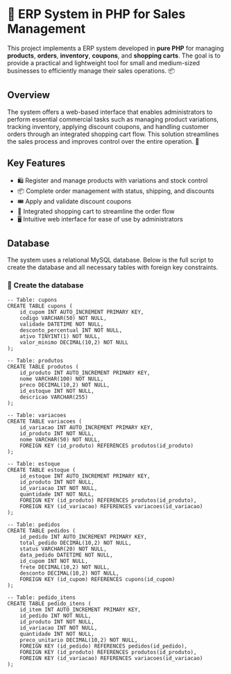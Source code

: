# 🛒 ERP System in PHP for Sales Management

This project implements a ERP system developed in **pure PHP** for managing **products**, **orders**, **inventory**, **coupons**, and **shopping carts**. The goal is to provide a practical and lightweight tool for small and medium-sized businesses to efficiently manage their sales operations. 📦

## Overview

The system offers a web-based interface that enables administrators to perform essential commercial tasks such as managing product variations, tracking inventory, applying discount coupons, and handling customer orders through an integrated shopping cart flow. This solution streamlines the sales process and improves control over the entire operation. 🧾

## Key Features

- 🛍️ Register and manage products with variations and stock control  
- 📦 Complete order management with status, shipping, and discounts  
- 🎟️ Apply and validate discount coupons  
- 🛒 Integrated shopping cart to streamline the order flow  
- 🖥️ Intuitive web interface for ease of use by administrators

## Database

The system uses a relational MySQL database. Below is the full script to create the database and all necessary tables with foreign key constraints.

### 🎯 Create the database
```
-- Table: cupons
CREATE TABLE cupons (
    id_cupom INT AUTO_INCREMENT PRIMARY KEY,
    codigo VARCHAR(50) NOT NULL,
    validade DATETIME NOT NULL,
    desconto_percentual INT NOT NULL,
    ativo TINYINT(1) NOT NULL,
    valor_minimo DECIMAL(10,2) NOT NULL
);

-- Table: produtos
CREATE TABLE produtos (
    id_produto INT AUTO_INCREMENT PRIMARY KEY,
    nome VARCHAR(100) NOT NULL,
    preco DECIMAL(10,2) NOT NULL,
    id_estoque INT NOT NULL,
    descricao VARCHAR(255)
);

-- Table: variacoes
CREATE TABLE variacoes (
    id_variacao INT AUTO_INCREMENT PRIMARY KEY,
    id_produto INT NOT NULL,
    nome VARCHAR(50) NOT NULL,
    FOREIGN KEY (id_produto) REFERENCES produtos(id_produto)
);

-- Table: estoque
CREATE TABLE estoque (
    id_estoque INT AUTO_INCREMENT PRIMARY KEY,
    id_produto INT NOT NULL,
    id_variacao INT NOT NULL,
    quantidade INT NOT NULL,
    FOREIGN KEY (id_produto) REFERENCES produtos(id_produto),
    FOREIGN KEY (id_variacao) REFERENCES variacoes(id_variacao)
);

-- Table: pedidos
CREATE TABLE pedidos (
    id_pedido INT AUTO_INCREMENT PRIMARY KEY,
    total_pedido DECIMAL(10,2) NOT NULL,
    status VARCHAR(20) NOT NULL,
    data_pedido DATETIME NOT NULL,
    id_cupom INT NOT NULL,
    frete DECIMAL(10,2) NOT NULL,
    desconto DECIMAL(10,2) NOT NULL,
    FOREIGN KEY (id_cupom) REFERENCES cupons(id_cupom)
);

-- Table: pedido_itens
CREATE TABLE pedido_itens (
    id_item INT AUTO_INCREMENT PRIMARY KEY,
    id_pedido INT NOT NULL,
    id_produto INT NOT NULL,
    id_variacao INT NOT NULL,
    quantidade INT NOT NULL,
    preco_unitario DECIMAL(10,2) NOT NULL,
    FOREIGN KEY (id_pedido) REFERENCES pedidos(id_pedido),
    FOREIGN KEY (id_produto) REFERENCES produtos(id_produto),
    FOREIGN KEY (id_variacao) REFERENCES variacoes(id_variacao)
);
